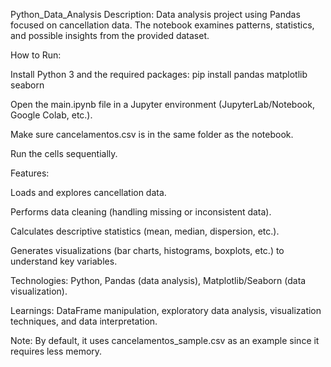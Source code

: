 Python_Data_Analysis
Description:
Data analysis project using Pandas focused on cancellation data. The notebook examines patterns, statistics, and possible insights from the provided dataset.

How to Run:

Install Python 3 and the required packages:
pip install pandas matplotlib seaborn

Open the main.ipynb file in a Jupyter environment (JupyterLab/Notebook, Google Colab, etc.).

Make sure cancelamentos.csv is in the same folder as the notebook.

Run the cells sequentially.

Features:

Loads and explores cancellation data.

Performs data cleaning (handling missing or inconsistent data).

Calculates descriptive statistics (mean, median, dispersion, etc.).

Generates visualizations (bar charts, histograms, boxplots, etc.) to understand key variables.

Technologies:
Python, Pandas (data analysis), Matplotlib/Seaborn (data visualization).

Learnings:
DataFrame manipulation, exploratory data analysis, visualization techniques, and data interpretation.

Note:
By default, it uses cancelamentos_sample.csv as an example since it requires less memory.

